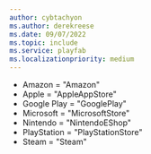 ```yaml
---
author: cybtachyon
ms.author: derekreese
ms.date: 09/07/2022
ms.topic: include
ms.service: playfab
ms.localizationpriority: medium
---
```

* Amazon = "Amazon"
* Apple = "AppleAppStore"
* Google Play = "GooglePlay"
* Microsoft = "MicrosoftStore"
* Nintendo = "NintendoEShop"
* PlayStation = "PlayStationStore"
* Steam = "Steam"
